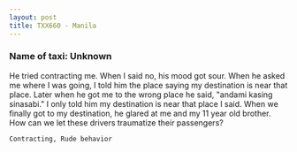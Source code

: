 ```yaml
---
layout: post
title: TXX660 - Manila
---
```


### Name of taxi: Unknown

He tried contracting me. When I said no, his mood got sour. When he asked me where I was going, I told him the place saying my destination is near that place. Later when he got me to the wrong place he said, "andami kasing sinasabi." I only told him my destination is near that place I said. When we finally got to my destination, he glared at me and my 11 year old brother. How can we let these drivers traumatize their passengers? 

```Contracting, Rude behavior```
